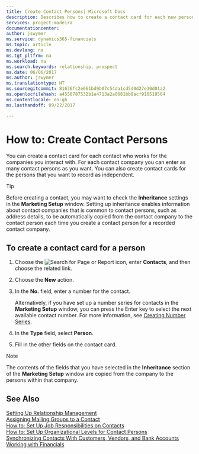 ```yaml
---
title: Create Contact Persons| Microsoft Docs
description: Describes how to create a contact card for each new person or prospect you interact with or have a business relationship with.
services: project-madeira
documentationcenter: 
author: jswymer
ms.service: dynamics365-financials
ms.topic: article
ms.devlang: na
ms.tgt_pltfrm: na
ms.workload: na
ms.search.keywords: relationship, prospect
ms.date: 06/06/2017
ms.author: jswymer
ms.translationtype: HT
ms.sourcegitcommit: 81636fc2e661bd9b07c54da1cd5d0d27e30d01a2
ms.openlocfilehash: a4558787532b1e4713a2a0681bb8acf910519504
ms.contentlocale: en-gb
ms.lasthandoff: 09/22/2017

---
```

# <a name="how-to-create-contact-persons"></a>How to: Create Contact Persons
You can create a contact card for each contact who works for the companies you interact with. For each contact company you can enter as many contact persons as you want. You can also create contact cards for the persons that you want to record as independent.

> [!TIP]  
>   Before creating a contact, you may want to check the **Inheritance** settings in the **Marketing Setup** window. Setting up inheritance enables information about contact companies that is common to contact persons, such as address details, to be automatically copied from the contact company to the contact person each time you create a contact person for a recorded contact company.

## <a name="to-create-a-contact-card-for-a-person"></a>To create a contact card for a person
1. Choose the ![Search for Page or Report](media/ui-search/search_small.png "Search for Page or Report icon") icon, enter **Contacts**, and then choose the related link.
2. Choose the **New** action.
3. In the **No.** field, enter a number for the contact.

    Alternatively, if you have set up a number series for contacts in the **Marketing Setup** window, you can press the Enter key to select the next available contact number. For more information, see [Creating Number Series](ui-create-number-series.md).
4. In the **Type** field, select **Person**.
5. Fill in the other fields on the contact card.

> [!NOTE]  
>   The contents of the fields that you have selected in the **Inheritance** section of the **Marketing Setup** window are copied from the company to the persons within that company.

## <a name="see-also"></a>See Also
[Setting Up Relationship Management](marketing-setup-marketing.md)  
[Assigning Mailing Groups to a Contact](marketing-mailing-groups.md#AssignMailGroupContact)  
[How to: Set Up Job Responsibilities on Contacts](marketing-job-responsibilities.md)  
[How to: Set Up Organizational Levels for Contact Persons](marketing-organizational-levels.md)  
[Synchronizing Contacts With Customers, Vendors, and Bank Accounts](marketing-synchronize-contacts-customers-vendors-bank-accounts.md)  
[Working with Financials](ui-work-product.md)  

